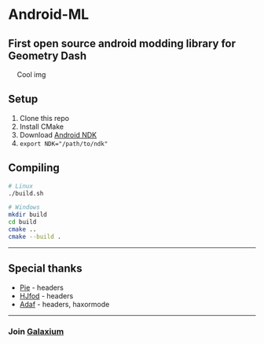 # Android-ML
First open source android modding library for Geometry Dash  
---

<img src="https://media.discordapp.net/attachments/707518553682739243/887816204465606666/image0.jpg?width=400&height=207" width="14px" height="14px"> Cool img

## Setup
1. Clone this repo
2. Install CMake
2. Download [Android NDK](https://developer.android.com/ndk/downloads)
4. `export NDK="/path/to/ndk"`

## Compiling
```sh
# Linux
./build.sh

# Windows
mkdir build
cd build
cmake ..
cmake --build .
```

---
## Special thanks
- [Pie](https://github.com/poweredbypie) - headers
- [HJfod](https://github.com/HJfod) - headers
- [Adaf](https://github.com/adafcaefc) - headers, haxormode

---
### Join [Galaxium](https://discord.gg/ZV2zDu6JUX)
